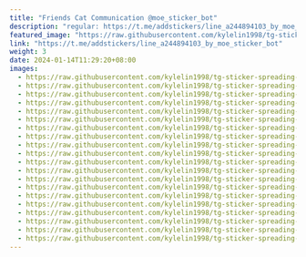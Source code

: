 ```yaml
---
title: "Friends Cat Communication @moe_sticker_bot"
description: "regular: https://t.me/addstickers/line_a244894103_by_moe_sticker_bot"
featured_image: "https://raw.githubusercontent.com/kylelin1998/tg-sticker-spreading-worldwide-images/main/img/fc30c98e-f372-49d8-b699-62cd4ad1e2d6.jpg"
link: "https://t.me/addstickers/line_a244894103_by_moe_sticker_bot"
weight: 3
date: 2024-01-14T11:29:20+08:00
images:
  - https://raw.githubusercontent.com/kylelin1998/tg-sticker-spreading-worldwide-images/main/img/fc30c98e-f372-49d8-b699-62cd4ad1e2d6.jpg
  - https://raw.githubusercontent.com/kylelin1998/tg-sticker-spreading-worldwide-images/main/img/663312da-b767-43f7-a26d-00fd1f273eaa.jpg
  - https://raw.githubusercontent.com/kylelin1998/tg-sticker-spreading-worldwide-images/main/img/46f11164-70a5-4ca3-ae0b-be9b4cb7e560.jpg
  - https://raw.githubusercontent.com/kylelin1998/tg-sticker-spreading-worldwide-images/main/img/875d74a9-90d5-49e1-8d56-0c8e1fb03df1.jpg
  - https://raw.githubusercontent.com/kylelin1998/tg-sticker-spreading-worldwide-images/main/img/cc9fb2f8-e689-458e-a0db-623927f4bef7.jpg
  - https://raw.githubusercontent.com/kylelin1998/tg-sticker-spreading-worldwide-images/main/img/18f77baa-71f5-4002-8758-2a971785cca1.jpg
  - https://raw.githubusercontent.com/kylelin1998/tg-sticker-spreading-worldwide-images/main/img/c7eafb30-023d-4586-b9d6-44c08c3c0b2a.jpg
  - https://raw.githubusercontent.com/kylelin1998/tg-sticker-spreading-worldwide-images/main/img/30570bb8-1ee1-4317-aca4-ab7896b641e6.jpg
  - https://raw.githubusercontent.com/kylelin1998/tg-sticker-spreading-worldwide-images/main/img/e887cece-e9b0-4296-bb18-2a2df323e9e0.jpg
  - https://raw.githubusercontent.com/kylelin1998/tg-sticker-spreading-worldwide-images/main/img/c1073a32-b60f-413a-86c8-62fa10be8349.jpg
  - https://raw.githubusercontent.com/kylelin1998/tg-sticker-spreading-worldwide-images/main/img/c1438a2b-cd42-4ed9-99d6-31c409fbaa55.jpg
  - https://raw.githubusercontent.com/kylelin1998/tg-sticker-spreading-worldwide-images/main/img/358caf23-6b81-4740-afda-abec60783ff0.jpg
  - https://raw.githubusercontent.com/kylelin1998/tg-sticker-spreading-worldwide-images/main/img/a41b3a9a-1d16-44ca-b697-d35b05392083.jpg
  - https://raw.githubusercontent.com/kylelin1998/tg-sticker-spreading-worldwide-images/main/img/f8e4045b-66a4-454d-87c7-49c41a8d1f40.jpg
  - https://raw.githubusercontent.com/kylelin1998/tg-sticker-spreading-worldwide-images/main/img/839d38a4-a9f8-41fe-a1ec-b1f429ec8129.jpg
  - https://raw.githubusercontent.com/kylelin1998/tg-sticker-spreading-worldwide-images/main/img/5ff9737e-5133-4b13-adce-3ac3612fe40a.jpg
  - https://raw.githubusercontent.com/kylelin1998/tg-sticker-spreading-worldwide-images/main/img/d9c3218a-3391-4fad-a001-018a0fdd844a.jpg
  - https://raw.githubusercontent.com/kylelin1998/tg-sticker-spreading-worldwide-images/main/img/95457d62-322a-4b07-9d16-63578b56bb80.jpg
  - https://raw.githubusercontent.com/kylelin1998/tg-sticker-spreading-worldwide-images/main/img/de98743a-16ab-4726-a812-35d067086cba.jpg
  - https://raw.githubusercontent.com/kylelin1998/tg-sticker-spreading-worldwide-images/main/img/0b1c6bbb-2661-46a0-af47-17956d0cc0bf.jpg
---
```

